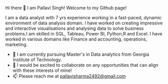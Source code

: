 Hi there 👋 I am Pallavi Singh! Welcome to my Github page!

I am a data analyst with 7 yrs experience working in a fast-paced, dynamic environment of data analysis domain. I have worked on creating impressive and interactive visualisations and analysing data to solve business problems.I am skilled in SQL, Tableau, Power BI, Python,R and Excel. I have worked in various domains like Finance and accounting, operations, marketing. 

- 🔭 I am currently pursuing Master's in Data analytics from Georgia Institute of Technology.
- 👯 I would be excited to collaborate on any opportunities that can align with these interests of mine!
- 📫 Please reach me at pallavisharma2492@gmail.com


